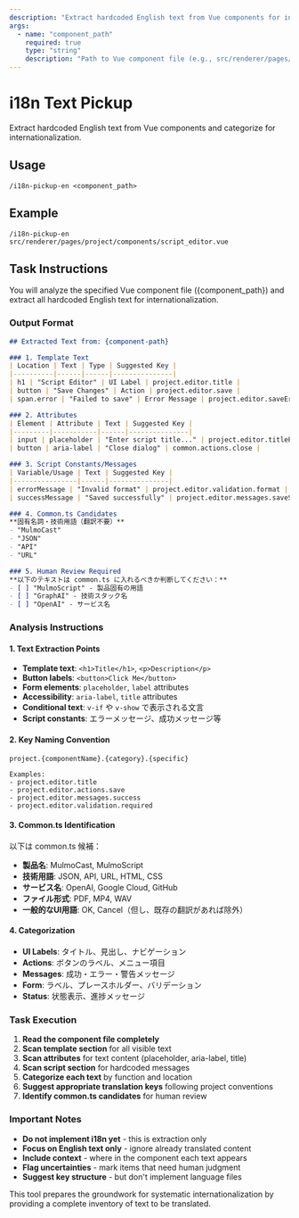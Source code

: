 ```yaml
---
description: "Extract hardcoded English text from Vue components for internationalization"
args: 
  - name: "component_path"
    required: true
    type: "string"
    description: "Path to Vue component file (e.g., src/renderer/pages/project/components/script_editor.vue)"
---
```


# i18n Text Pickup

Extract hardcoded English text from Vue components and categorize for internationalization.

## Usage
```
/i18n-pickup-en <component_path>
```

## Example
```
/i18n-pickup-en src/renderer/pages/project/components/script_editor.vue
```

## Task Instructions

You will analyze the specified Vue component file ({component_path}) and extract all hardcoded English text for internationalization.

### Output Format
```markdown
## Extracted Text from: {component-path}

### 1. Template Text
| Location | Text | Type | Suggested Key |
|----------|------|------|---------------|
| h1 | "Script Editor" | UI Label | project.editor.title |
| button | "Save Changes" | Action | project.editor.save |
| span.error | "Failed to save" | Error Message | project.editor.saveError |

### 2. Attributes
| Element | Attribute | Text | Suggested Key |
|---------|-----------|------|---------------|
| input | placeholder | "Enter script title..." | project.editor.titlePlaceholder |
| button | aria-label | "Close dialog" | common.actions.close |

### 3. Script Constants/Messages
| Variable/Usage | Text | Suggested Key |
|----------------|------|---------------|
| errorMessage | "Invalid format" | project.editor.validation.format |
| successMessage | "Saved successfully" | project.editor.messages.saveSuccess |

### 4. Common.ts Candidates
**固有名詞・技術用語（翻訳不要）**
- "MulmoCast"
- "JSON"
- "API"
- "URL"

### 5. Human Review Required
**以下のテキストは common.ts に入れるべきか判断してください：**
- [ ] "MulmoScript" - 製品固有の用語
- [ ] "GraphAI" - 技術スタック名
- [ ] "OpenAI" - サービス名
```

### Analysis Instructions

#### 1. Text Extraction Points
- **Template text**: `<h1>Title</h1>`, `<p>Description</p>`
- **Button labels**: `<button>Click Me</button>`
- **Form elements**: `placeholder`, `label` attributes
- **Accessibility**: `aria-label`, `title` attributes
- **Conditional text**: `v-if` や `v-show` で表示される文言
- **Script constants**: エラーメッセージ、成功メッセージ等

#### 2. Key Naming Convention
```
project.{componentName}.{category}.{specific}

Examples:
- project.editor.title
- project.editor.actions.save
- project.editor.messages.success
- project.editor.validation.required
```

#### 3. Common.ts Identification
以下は common.ts 候補：
- **製品名**: MulmoCast, MulmoScript
- **技術用語**: JSON, API, URL, HTML, CSS
- **サービス名**: OpenAI, Google Cloud, GitHub
- **ファイル形式**: PDF, MP4, WAV
- **一般的なUI用語**: OK, Cancel（但し、既存の翻訳があれば除外）

#### 4. Categorization
- **UI Labels**: タイトル、見出し、ナビゲーション
- **Actions**: ボタンのラベル、メニュー項目
- **Messages**: 成功・エラー・警告メッセージ
- **Form**: ラベル、プレースホルダー、バリデーション
- **Status**: 状態表示、進捗メッセージ

### Task Execution

1. **Read the component file completely**
2. **Scan template section** for all visible text
3. **Scan attributes** for text content (placeholder, aria-label, title)
4. **Scan script section** for hardcoded messages
5. **Categorize each text** by function and location
6. **Suggest appropriate translation keys** following project conventions
7. **Identify common.ts candidates** for human review

### Important Notes
- **Do not implement i18n yet** - this is extraction only
- **Focus on English text only** - ignore already translated content
- **Include context** - where in the component each text appears
- **Flag uncertainties** - mark items that need human judgment
- **Suggest key structure** - but don't implement language files

This tool prepares the groundwork for systematic internationalization by providing a complete inventory of text to be translated.
